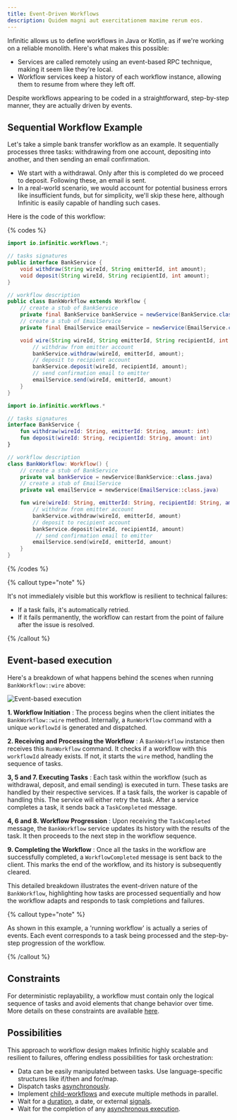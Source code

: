 ```yaml
---
title: Event-Driven Workflows
description: Quidem magni aut exercitationem maxime rerum eos.
---
```

Infinitic allows us to define workflows in Java or Kotlin, as if we're working on a reliable monolith. Here's what makes this possible:

* Services are called remotely using an event-based RPC technique, making it seem like they're local.
* Workflow services keep a history of each workflow instance, allowing them to resume from where they left off.

Despite workflows appearing to be coded in a straightforward, step-by-step manner, they are actually driven by events.

## Sequential Workflow Example

Let's take a simple bank transfer workflow as an example. It sequentially processes three tasks: withdrawing from one account, depositing into another, and then sending an email confirmation.

* We start with a withdrawal. Only after this is completed do we proceed to deposit. Following these, an email is sent.
* In a real-world scenario, we would account for potential business errors like insufficient funds, but for simplicity, we'll skip these here, although Infinitic is easily capable of handling such cases.

Here is the code of this workflow:

{% codes %}

```java
import io.infinitic.workflows.*;

// tasks signatures
public interface BankService {
    void withdraw(String wireId, String emitterId, int amount);
    void deposit(String wireId, String recipientId, int amount);
}

// workflow description
public class BankWorkflow extends Workflow {
    // create a stub of BankService
    private final BankService bankService = newService(BankService.class);
    // create a stub of EmailService
    private final EmailService emailService = newService(EmailService.class);

    void wire(String wireId, String emitterId, String recipientId, int amount) {
        // withdraw from emitter account
        bankService.withdraw(wireId, emitterId, amount);
        // deposit to recipient account
        bankService.deposit(wireId, recipientId, amount);
        // send confirmation email to emitter
        emailService.send(wireId, emitterId, amount)
    }
}
```

```kotlin
import io.infinitic.workflows.*

// tasks signatures
interface BankService {
    fun withdraw(wireId: String, emitterId: String, amount: int)
    fun deposit(wireId: String, recipientId: String, amount: int)
}

// workflow description
class BankWorkflow: Workflow() {
    // create a stub of BankService
    private val bankService = newService(BankService::class.java)
    // create a stub of EmailService
    private val emailService = newService(EmailService::class.java)

    fun wire(wireId: String, emitterId: String, recipientId: String, amount: int) {
        // withdraw from emitter account
        bankService.withdraw(wireId, emitterId, amount)
        // deposit to recipient account
        bankService.deposit(wireId, recipientId, amount)
         // send confirmation email to emitter
        emailService.send(wireId, emitterId, amount)
    }
}
```

{% /codes %}

{% callout type="note"  %}

It's not immedialely visible but this workflow is resilient to technical failures:

* If a task fails, it's automatically retried.
* If it fails permanently, the workflow can restart from the point of failure after the issue is resolved.

{% /callout  %}

## Event-based execution

Here's a breakdown of what happens behind the scenes when running `BankWorkflow::wire` above:

![Event-based execution](/img/workflow-as-code-example@2x.png)

**1. Workflow Initiation** : The process begins when the client initiates the `BankWorkflow::wire` method. Internally, a `RunWorkflow` command with a unique `workflowId` is generated and dispatched.

**2. Receiving and Processing the Workflow** : A `BankWorkflow` instance then receives this `RunWorkflow` command. It checks if a workflow with this `workflowId` already exists. If not, it starts the `wire` method, handling the sequence of tasks.

**3, 5 and 7. Executing Tasks** : Each task within the workflow (such as withdrawal, deposit, and email sending) is executed in turn. These tasks are handled by their respective services. If a task fails, the worker is capable of handling this. The service will either retry the task. After a service completes a task, it sends back a `TaskCompleted` message.

**4, 6 and 8. Workflow Progression** : Upon receiving the `TaskCompleted` message, the `BankWorkflow` service updates its history with the results of the task. It then proceeds to the next step in the workflow sequence.

**9. Completing the Workflow** : Once all the tasks in the workflow are successfully completed, a `WorkflowCompleted` message is sent back to the client. This marks the end of the workflow, and its history is subsequently cleared.

This detailed breakdown illustrates the event-driven nature of the `BankWorkflow`, highlighting how tasks are processed sequentially and how the workflow adapts and responds to task completions and failures.

{% callout type="note"  %}

As shown in this example, a 'running workflow' is actually a series of events. Each event corresponds to a task being processed and the step-by-step progression of the workflow.

{% /callout  %}

## Constraints

For deterministic replayability, a workflow must contain only the logical sequence of tasks and avoid elements that change behavior over time. More details on these constraints are available [here](/docs/workflows/syntax).

## Possibilities

This approach to workflow design makes Infinitic highly scalable and resilient to failures, offering endless possibilities for task orchestration:

* Data can be easily manipulated between tasks. Use language-specific structures like if/then and for/map.
* Dispatch tasks [asynchronously](/docs/workflows/parallel).
* Implement [child-workflows](/docs/workflows/parallel#child-workflows) and execute multiple methods in parallel.
* Wait for a [duration](/docs/workflows/waiting), a date, or external [signals](/docs/workflows/signals).
* Wait for the completion of any [asynchronous execution](/docs/workflows/deferred).
